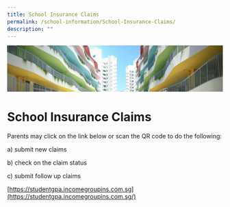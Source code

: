 ```yaml
---
title: School Insurance Claims
permalink: /school-information/School-Insurance-Claims/
description: ""
---
```

![](/images/School%20Information.jpg)

School Insurance Claims
=======================


Parents may click on the link below or scan the QR code to do the following:

  

a) submit new claims

b) check on the claim status

c) submit follow up claims

[https://studentgpa.incomegroupins.com.sg](https://studentgpa.incomegroupins.com.sg/)